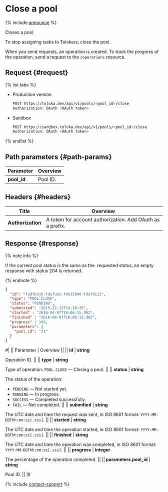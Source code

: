 # Close a pool

{% include [announce](../_includes/announce.md) %}

Closes a pool.

To stop assigning tasks to Tolokers, close the pool.

When you send requests, an operation is created. To track the progress of the operation, send a request to the `/operations` resource.

## Request {#request}

{% list tabs %}

- Production version

    ```bash
    POST https://toloka.dev/api/v1/pools/<pool_id>/close
    Authorization: OAuth <OAuth token>
    ```

- Sandbox

    ```bash
    POST https://sandbox.toloka.dev/api/v1/pools/<pool_id>/close
    Authorization: OAuth <OAuth token>
    ```

{% endlist %}

## Path parameters {#path-params}

Parameter | Overview
----- | -----
**pool_id** | Pool ID.

## Headers {#headers}

Title | Overview
----- | -----
**Authorization** | A token for account authorization. Add OAuth as a prefix.

## Response {#response}

{% note info %}

If the current pool status is the same as the  requested status, an empty response with status 204 is returned.

{% endnote %}

```json
{
  "id": "fadfe3jk-fdafue2-fda32890-fdafdi23",
  "type": "POOL.CLOSE",
  "status": "PENDING",
  "submitted": "2015-22-12T14:18:35",
  "started" : "2016-04-07T16:06:15.902",
  "finished" : "2016-04-07T16:06:15.902",
  "progress" : 100,
  "parameters": {
    "pool_id": "21"
  }
}
```

#|
|| Parameter | Overview ||
|| **id** | **string**

Operation ID. ||
|| **type** | **string**

Type of operation: `POOL.CLOSE` — Closing a pool. ||
|| **status** | **string**

The status of the operation:

- `PENDING` — Not started yet.
- `RUNNING` — In progress.
- `SUCCESS` — Completed successfully.
- `FAIL` — Not completed. ||
|| **submitted** | **string**

The UTC date and time the request was sent, in ISO 8601 format: `YYYY-MM-DDThh:mm:ss[.sss]`. ||
|| **started** | **string**

The UTC date and time the operation started, in ISO 8601 format: `YYYY-MM-DDThh:mm:ss[.sss]`. ||
|| **finished** | **string**

The UTC date and time the operation was completed, in ISO 8601 format: `YYYY-MM-DDThh:mm:ss[.sss]`. ||
|| **progress** | **integer**

The percentage of the operation completed. ||
|| **parameters.pool_id** | **string**

Pool ID. ||
|#

{% include [contact-support](../../guide/_includes/contact-support.md) %}
